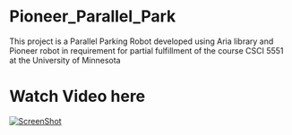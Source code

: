 # Pioneer_Parallel_Park
This project is a Parallel Parking Robot developed using Aria library
and Pioneer robot in requirement for partial fulfillment of the course
CSCI 5551 at the University of Minnesota

# Watch Video here 

[![ScreenShot](http://scottadkinsworkout.org/wp-content/uploads/2012/04/scott-adkins-workout-training-plan.jpg)](https://www.youtube.com/watch?v=sequbMl1sr0)

